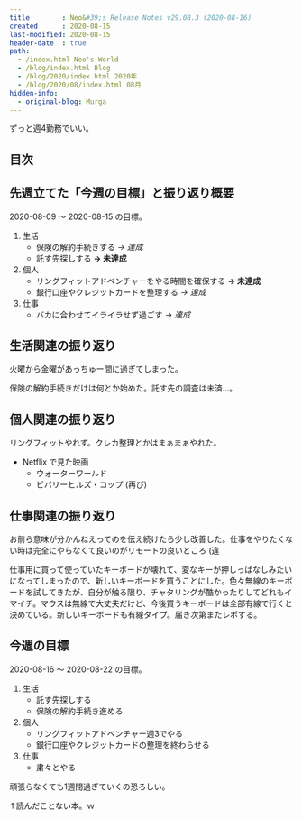 ```yaml
---
title        : Neo&#39;s Release Notes v29.08.3 (2020-08-16)
created      : 2020-08-15
last-modified: 2020-08-15
header-date  : true
path:
  - /index.html Neo's World
  - /blog/index.html Blog
  - /blog/2020/index.html 2020年
  - /blog/2020/08/index.html 08月
hidden-info:
  - original-blog: Murga
---
```


ずっと週4勤務でいい。

## 目次

## 先週立てた「今週の目標」と振り返り概要

2020-08-09 ～ 2020-08-15 の目標。

1. 生活
    - 保険の解約手続きする _→ 達成_
    - 託す先探しする __→ 未達成__
2. 個人
    - リングフィットアドベンチャーをやる時間を確保する __→ 未達成__
    - 銀行口座やクレジットカードを整理する _→ 達成_
3. 仕事
    - バカに合わせてイライラせず過ごす _→ 達成_

## 生活関連の振り返り

火曜から金曜があっちゅー間に過ぎてしまった。

保険の解約手続きだけは何とか始めた。託す先の調査は未済…。

## 個人関連の振り返り

リングフィットやれず。クレカ整理とかはまぁまぁやれた。

- Netflix で見た映画
  - ウォーターワールド
  - ビバリーヒルズ・コップ (再び)

## 仕事関連の振り返り

お前ら意味が分かんねえってのを伝え続けたら少し改善した。仕事をやりたくない時は完全にやらなくて良いのがリモートの良いところ (違

仕事用に買って使っていたキーボードが壊れて、変なキーが押しっぱなしみたいになってしまったので、新しいキーボードを買うことにした。色々無線のキーボードを試してきたが、自分が触る限り、チャタリングが酷かったりしてどれもイマイチ。マウスは無線で大丈夫だけど、今後買うキーボードは全部有線で行くと決めている。新しいキーボードも有線タイプ。届き次第またレポする。

## 今週の目標

2020-08-16 ～ 2020-08-22 の目標。

1. 生活
    - 託す先探しする
    - 保険の解約手続き進める
2. 個人
    - リングフィットアドベンチャー週3でやる
    - 銀行口座やクレジットカードの整理を終わらせる
3. 仕事
    - 粛々とやる

頑張らなくても1週間過ぎていくの恐ろしい。

↑読んだことない本。ｗ
